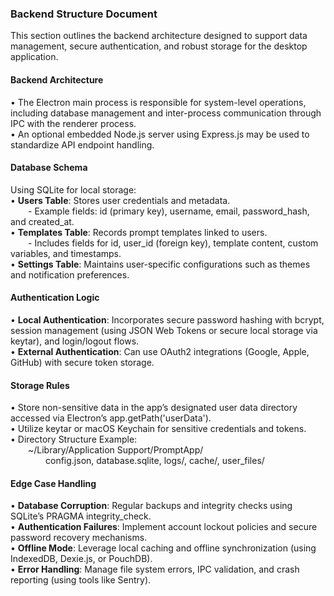 ### Backend Structure Document

This section outlines the backend architecture designed to support data management, secure authentication, and robust storage for the desktop application.

#### Backend Architecture

• The Electron main process is responsible for system-level operations, including database management and inter-process communication through IPC with the renderer process.  
• An optional embedded Node.js server using Express.js may be used to standardize API endpoint handling.

#### Database Schema

Using SQLite for local storage:  
• **Users Table**: Stores user credentials and metadata.  
  - Example fields: id (primary key), username, email, password_hash, and created_at.  
• **Templates Table**: Records prompt templates linked to users.  
  - Includes fields for id, user_id (foreign key), template content, custom variables, and timestamps.  
• **Settings Table**: Maintains user-specific configurations such as themes and notification preferences.

#### Authentication Logic

• **Local Authentication**: Incorporates secure password hashing with bcrypt, session management (using JSON Web Tokens or secure local storage via keytar), and login/logout flows.  
• **External Authentication**: Can use OAuth2 integrations (Google, Apple, GitHub) with secure token storage.

#### Storage Rules

• Store non-sensitive data in the app’s designated user data directory accessed via Electron’s app.getPath('userData').  
• Utilize keytar or macOS Keychain for sensitive credentials and tokens.  
• Directory Structure Example:  
  ~/Library/Application Support/PromptApp/  
    config.json, database.sqlite, logs/, cache/, user_files/

#### Edge Case Handling

• **Database Corruption**: Regular backups and integrity checks using SQLite’s PRAGMA integrity_check.  
• **Authentication Failures**: Implement account lockout policies and secure password recovery mechanisms.  
• **Offline Mode**: Leverage local caching and offline synchronization (using IndexedDB, Dexie.js, or PouchDB).  
• **Error Handling**: Manage file system errors, IPC validation, and crash reporting (using tools like Sentry).